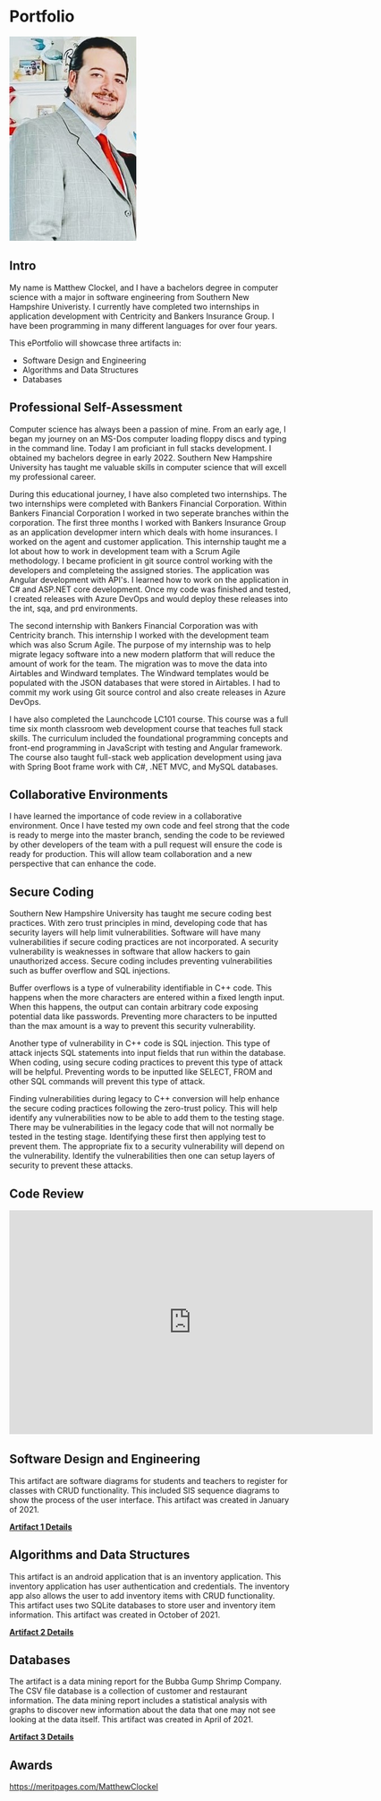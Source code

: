 # Portfolio
<img src="Matt Photo.jpg">

## Intro
My name is Matthew Clockel, and I have a bachelors degree in computer science with a major in software engineering from Southern New Hampshire Univeristy. I currently have completed two internships in application development with Centricity and Bankers Insurance Group.  I have been programming in many different languages for over four years.  

This ePortfolio will showcase three artifacts in:
- Software Design and Engineering
- Algorithms and Data Structures
- Databases

## Professional Self-Assessment
  Computer science has always been a passion of mine.  From an early age, I began my journey on an MS-Dos computer loading floppy discs and typing in the command line.  Today I am proficiant in full stacks development.  I obtained my bachelors degree in early 2022.  Southern New Hampshire University has taught me valuable skills in computer science that will excell my professional career.  

During this educational journey, I have also completed two internships.  The two internships were completed with Bankers Financial Corporation.  Within Bankers Financial Corporation I worked in two seperate branches within the corporation.  The first three months I worked with Bankers Insurance Group as an application developmer intern which deals with home insurances.  I worked on the agent and customer application.  This internship taught me a lot about how to work in development team with a Scrum Agile methodology.  I became proficient in git source control working with the developers and completeing the assigned stories.  The application was Angular development with API's.  I learned how to work on the application in C# and ASP.NET core development. Once my code was finished and tested, I created releases with Azure DevOps and would deploy these releases into the int, sqa, and prd environments.
  
  The second internship with Bankers Financial Corporation was with Centricity branch.  This internship I worked with the development team which was also Scrum Agile.  The purpose of my internship was to help migrate legacy software into a new modern platform that will reduce the amount of work for the team.  The migration was to move the data into Airtables and Windward templates.  The Windward templates would be populated with the JSON databases that were stored in Airtables.  I had to commit my work using Git source control and also create releases in Azure DevOps. 
  
  I have also completed the Launchcode LC101 course.  This course was a full time six month classroom web development course that teaches full stack skills.  The curriculum included the foundational programming concepts and front-end programming in JavaScript with testing and Angular framework.  The course also taught full-stack web application development using java with Spring Boot frame work with C#, .NET MVC, and MySQL databases.
  
## Collaborative Environments
I have learned the importance of code review in a collaborative environment.  Once I have tested my own code and feel strong that the code is ready to merge into the master branch, sending the code to be reviewed by other developers of the team with a pull request will ensure the code is ready for production.  This will allow team collaboration and a new perspective that can enhance the code.

## Secure Coding
Southern New Hampshire University has taught me secure coding best practices.  With zero trust principles in mind, developing code that has security layers will help limit vulnerabilities.  Software will have many vulnerabilities if secure coding practices are not incorporated.  A security vulnerability is weaknesses in software that allow hackers to gain unauthorized access.  Secure coding includes preventing vulnerabilities such as buffer overflow and SQL injections.  

Buffer overflows is a type of vulnerability identifiable in C++ code.  This happens when the more characters are entered within a fixed length input.  When this happens, the output can contain arbitrary code exposing potential data like passwords.    Preventing more characters to be inputted than the max amount is a way to prevent this security vulnerability.

Another type of vulnerability in C++ code is SQL injection.  This type of attack injects SQL statements into input fields that run within the database.  When coding, using secure coding practices to prevent this type of attack will be helpful.  Preventing words to be inputted like SELECT, FROM and other SQL commands will prevent this type of attack.

Finding vulnerabilities during legacy to C++ conversion will help enhance the secure coding practices following the zero-trust policy.  This will help identify any vulnerabilities now to be able to add them to the testing stage. There may be vulnerabilities in the legacy code that will not normally be tested in the testing stage.  Identifying these first then applying test to prevent them.  The appropriate fix to a security vulnerability will depend on the vulnerability.  Identify the vulnerabilities then one can setup layers of security to prevent these attacks.


## Code Review
<iframe width="650" height="400" src="https://www.youtube.com/embed/r6bnArzCaMc" frameborder="0" allow="accelerometer; autoplay; encrypted-media; gyroscope; picture-in-picture" allowfullscreen></iframe>

## Software Design and Engineering
This artifact are software diagrams for students and teachers to register for classes with CRUD functionality.  This included SIS sequence diagrams to show the process of the user interface.   This artifact was created in January of 2021. 

[**Artifact 1 Details**](artifact1.md)

## Algorithms and Data Structures
This artifact is an android application that is an inventory application.  This inventory application has user authentication and credentials.  The inventory app also allows the user to add inventory items with CRUD functionality.  This artifact uses two SQLite databases to store user and inventory item information.  This artifact was created in October of 2021.

[**Artifact 2 Details**](artifact2.md)

## Databases
 The artifact is a data mining report for the Bubba Gump Shrimp Company.  The CSV file database is a collection of customer and restaurant information.  The data mining report includes a statistical analysis with graphs to discover new information about the data that one may not see looking at the data itself.  This artifact was created in April of 2021.
 
[**Artifact 3 Details**](artifact3.md)

## Awards
https://meritpages.com/MatthewClockel
